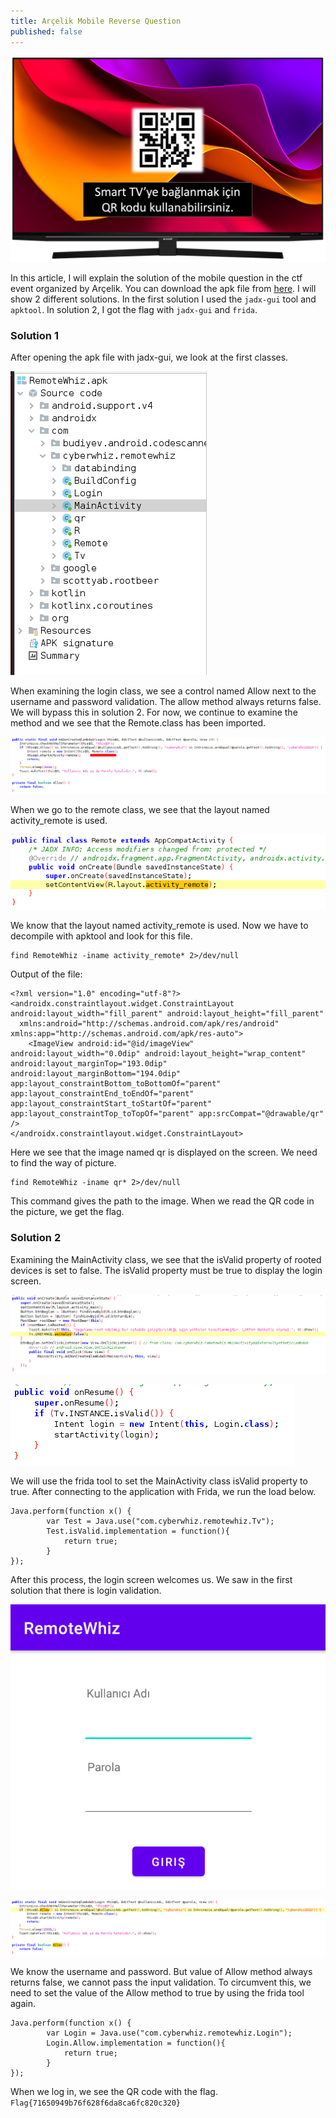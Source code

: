 ```yaml
---
title: Arçelik Mobile Reverse Question
published: false
---
```


![Arçelik Tv](/assets/tv.png)

In this article, I will explain the solution of the mobile question in the ctf event organized by Arçelik. You can download the apk file from [here](assets/RemoteWhiz.apk). I will show 2 different solutions. In the first solution I used the `jadx-gui` tool and `apktool`. In solution 2, I got the flag with `jadx-gui` and `frida`.

### [](#header-3)Solution 1
After opening the apk file with jadx-gui, we look at the first classes.

![RemoteWhiz classes](/assets/class.png)

When examining the login class, we see a control named Allow next to the username and password validation. The allow method always returns false. We will bypass this in solution 2. For now, we continue to examine the method and we see that the Remote.class has been imported.

![Login class](/assets/login.png)

When we go to the remote class, we see that the layout named activity_remote is used.

![Layout](/assets/layout.png)

We know that the layout named activity_remote is used. Now we have to decompile with apktool and look for this file.

```
find RemoteWhiz -iname activity_remote* 2>/dev/null
```

Output of the file:

```
<?xml version="1.0" encoding="utf-8"?>
<androidx.constraintlayout.widget.ConstraintLayout android:layout_width="fill_parent" android:layout_height="fill_parent"
  xmlns:android="http://schemas.android.com/apk/res/android" xmlns:app="http://schemas.android.com/apk/res-auto">
    <ImageView android:id="@id/imageView" android:layout_width="0.0dip" android:layout_height="wrap_content" android:layout_marginTop="193.0dip" android:layout_marginBottom="194.0dip" app:layout_constraintBottom_toBottomOf="parent" app:layout_constraintEnd_toEndOf="parent" app:layout_constraintStart_toStartOf="parent" app:layout_constraintTop_toTopOf="parent" app:srcCompat="@drawable/qr" />
</androidx.constraintlayout.widget.ConstraintLayout>
```

Here we see that the image named qr is displayed on the screen. We need to find the way of picture.

```
find RemoteWhiz -iname qr* 2>/dev/null
```
This command gives the path to the image. When we read the QR code in the picture, we get the flag.

### [](#header-3)Solution 2

Examining the MainActivity class, we see that the isValid property of rooted devices is set to false. The isValid property must be true to display the login screen.

![root check](/assets/rootCheck.png)

![Login Layout Check](/assets/login_layout_check.png)

We will use the frida tool to set the MainActivity class isValid property to true. After connecting to the application with Frida, we run the load below.

```
Java.perform(function x() {
        var Test = Java.use("com.cyberwhiz.remotewhiz.Tv");
        Test.isValid.implementation = function(){
            return true;
        }
});
```

After this process, the login screen welcomes us. We saw in the first solution that there is login validation.

![Login Screen](/assets/login_screen.png)

![Login Control](/assets/login2.png)

We know the username and password. But value of Allow method always returns false, we cannot pass the input validation. To circumvent this, we need to set the value of the Allow method to true by using the frida tool again.

```
Java.perform(function x() {
        var Login = Java.use("com.cyberwhiz.remotewhiz.Login");
        Login.Allow.implementation = function(){
            return true;
        }
});
```

When we log in, we see the QR code with the flag. `Flag{71650949b76f628f6da8ca6fc820c320}`




